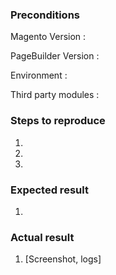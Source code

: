 <!--- Provide a general summary of the issue in the Title above -->

### Preconditions
<!--- Please Provide detailed informations about the environment you use -->

<!-- Magento Version : Are you using Magento CE or EE ? Which version of Magento are you using exactly ? -->
Magento Version :

<!-- PageBuilder Version : Which exact version of PageBuilder are you using ? -->
PageBuilder Version :

<!-- Magento Environment : are you in Developer or Production mode ? -->
Environment :

<!-- Third party modules : are you using any third party modules ? If yes, please attach the list -->
Third party modules :

### Steps to reproduce
<!--- Provide a set of unambiguous steps to reproduce this bug. You can also include pieces of code if you think it's relevant  -->
1.
2.
3.

### Expected result
<!--- Tell us what should happen -->
1.

### Actual result
<!--- Tell us what happens instead -->
1. [Screenshot, logs]

<!--- (This may be platform independent comment) -->
